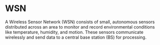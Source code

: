 # WSN
A Wireless Sensor Network (WSN) consists of small, autonomous sensors distributed across an area to monitor and record environmental conditions like temperature, humidity, and motion. These sensors communicate wirelessly and send data to a central base station (BS) for processing. 
